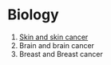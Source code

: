 # Biology

1. [Skin and skin cancer](/blob/main/Melanoma.md)
2. Brain and brain cancer
3. Breast and Breast cancer
